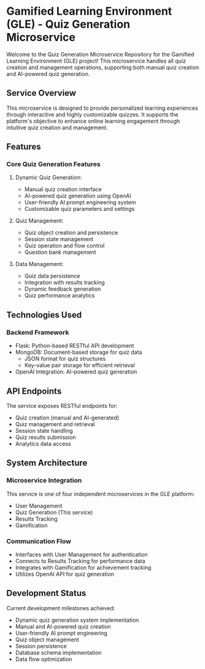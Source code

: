 # Gamified Learning Environment (GLE) - Quiz Generation Microservice

Welcome to the Quiz Generation Microservice Repository for the Gamified Learning Environment (GLE) project! This microservice handles all quiz creation and management operations, supporting both manual quiz creation and AI-powered quiz generation.

## Service Overview
This microservice is designed to provide personalized learning experiences through interactive and highly customizable quizzes. It supports the platform's objective to enhance online learning engagement through intuitive quiz creation and management.

## Features

### Core Quiz Generation Features

1. Dynamic Quiz Generation:
   - Manual quiz creation interface
   - AI-powered quiz generation using OpenAI
   - User-friendly AI prompt engineering system
   - Customizable quiz parameters and settings

2. Quiz Management:
   - Quiz object creation and persistence
   - Session state management
   - Quiz operation and flow control
   - Question bank management

3. Data Management:
   - Quiz data persistence
   - Integration with results tracking
   - Dynamic feedback generation
   - Quiz performance analytics

## Technologies Used

### Backend Framework
- Flask: Python-based RESTful API development
- MongoDB: Document-based storage for quiz data
  - JSON format for quiz structures
  - Key-value pair storage for efficient retrieval
- OpenAI Integration: AI-powered quiz generation

## API Endpoints

The service exposes RESTful endpoints for:
- Quiz creation (manual and AI-generated)
- Quiz management and retrieval
- Session state handling
- Quiz results submission
- Analytics data access

## System Architecture

### Microservice Integration
This service is one of four independent microservices in the GLE platform:
- User Management
- Quiz Generation (This service)
- Results Tracking
- Gamification

### Communication Flow
- Interfaces with User Management for authentication
- Connects to Results Tracking for performance data
- Integrates with Gamification for achievement tracking
- Utilizes OpenAI API for quiz generation

## Development Status

Current development milestones achieved:
- Dynamic quiz generation system implementation
- Manual and AI-powered quiz creation
- User-friendly AI prompt engineering
- Quiz object management
- Session persistence
- Database schema implementation
- Data flow optimization

  
